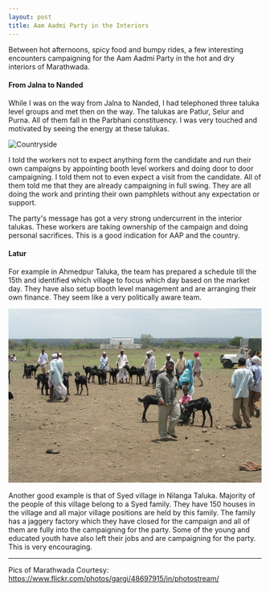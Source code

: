 ```yaml
---
layout: post
title: Aam Aadmi Party in the Interiors
---
```

Between hot afternoons, spicy food and bumpy rides, a few interesting encounters campaigning for the Aam Aadmi Party in the hot and dry interiors of Marathwada.

#### From Jalna to Nanded

While I was on the way from Jalna to Nanded, I had telephoned three taluka level groups and met then on the way. The talukas are Patlur, Selur and Purna. All of them fall in the Parbhani constituency. I was very touched and motivated by seeing the energy at these talukas.

![Countryside](/assets/images/marathwada-countryside.png)

I told the workers not to expect anything form the candidate and run their own campaigns by appointing booth level workers and doing door to door campaigning. I told them not to even expect a visit from the candidate. All of them told me that they are already campaigning in full swing. They are all doing the work and printing their own pamphlets without any expectation or support.

The party's message has got a very strong undercurrent in the interior talukas. These workers are taking ownership of the campaign and doing personal sacrifices. This is a good indication for AAP and the country.

#### Latur

For example in Ahmedpur Taluka, the team has prepared a schedule till the 15th and identified which village to focus which day based on the market day. They have also setup booth level management and are arranging their own finance. They seem like a very politically aware team.

![Market](/assets/images/marathwada-goat-market.png)

Another good example is that of Syed village in Nilanga Taluka. Majority of the people of this village belong to a Syed family. They have 150 houses in the village and all major village positions are held by this family. The family has a jaggery factory which they have closed for the campaign and all of them are fully into the campaigning for the party. Some of the young and educated youth have also left their jobs and are campaigning for the party. This is very encouraging.

---

Pics of Marathwada Courtesy: https://www.flickr.com/photos/gargi/48697915/in/photostream/